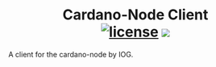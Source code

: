 <p align="center">
  <h1 align="center">
    Cardano-Node Client
    <br/>
    <a href="https://github.com/godano/cardano-lib/blob/master/LICENSE" ><img alt="license" src="https://img.shields.io/badge/license-MIT%20License%202.0-E91E63.svg?style=flat-square" /></a>
    <a href="https://t.me/godano"><img src="https://img.shields.io/badge/Chat%20on-Telegram-blue.svg"/></a>
  </h1>
</p>

A client for the cardano-node by IOG.
